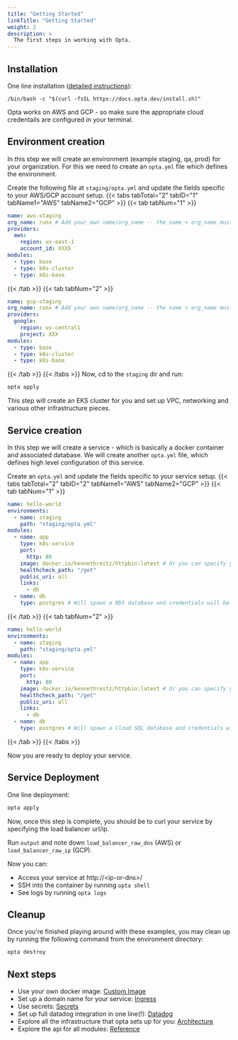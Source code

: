 ```yaml
---
title: "Getting Started"
linkTitle: "Getting Started"
weight: 2
description: >
  The first steps in working with Opta.
---
```



## Installation
One line installation ([detailed instructions](/installation)):
```
/bin/bash -c "$(curl -fsSL https://docs.opta.dev/install.sh)"
```

Opta works on AWS and GCP - so make sure the appropriate cloud credentails are configured in your terminal.

## Environment creation
In this step we will create an environment (example staging, qa, prod) for your organization.
For this we need to create an `opta.yml` file which defines the environment.

Create the following file at `staging/opta.yml` and update the fields specific to your AWS/GCP account setup.
{{< tabs tabTotal="2" tabID="1" tabName1="AWS" tabName2="GCP" >}}
{{< tab tabNum="1" >}}
```yaml
name: aws-staging
org_name: runx # Add your own name/org_name -- the name + org_name must be universally unique
providers:
  aws:
    region: us-east-1
    account_id: XXXX
modules:
  - type: base
  - type: k8s-cluster
  - type: k8s-base
```
{{< /tab >}}
{{< tab tabNum="2" >}}
```yaml
name: gcp-staging
org_name: runx # Add your own name/org_name -- the name + org_name must be universally unique
providers:
  google:
    region: us-central1
    project: XXX
modules:
  - type: base
  - type: k8s-cluster
  - type: k8s-base
```
{{< /tab >}}
{{< /tabs >}}
Now, cd to the `staging` dir and run:
```bash
opta apply
```

This step will create an EKS cluster for you and set up VPC, networking and various other infrastructure pieces.

## Service creation
In this step we will create a service - which is basically a docker container and associated database.
We will create another `opta.yml` file, which defines high level configuration of this service.

Create an `opta.yml` and update the fields specific to your service setup.
{{< tabs tabTotal="2" tabID="2" tabName1="AWS" tabName2="GCP" >}}
{{< tab tabNum="1" >}}
```yaml
name: hello-world
environments:
  - name: staging
    path: "staging/opta.yml"
modules:
  - name: app
    type: k8s-service
    port:
      http: 80
    image: docker.io/kennethreitz/httpbin:latest # Or you can specify your own
    healthcheck_path: "/get"
    public_uri: all
    links:
      - db
  - name: db
    type: postgres # Will spawn a RDS database and credentials will be passed via env vars
```
{{< /tab >}}
{{< tab tabNum="2" >}}
```yaml
name: hello-world
environments:
  - name: staging
    path: "staging/opta.yml"
modules:
  - name: app
    type: k8s-service
    port:
      http: 80
    image: docker.io/kennethreitz/httpbin:latest # Or you can specify your own
    healthcheck_path: "/get"
    public_uri: all
    links:
      - db
  - name: db
    type: postgres # Will spawn a Cloud SQL database and credentials will be passed via env vars
```
{{< /tab >}}
{{< /tabs >}}

Now you are ready to deploy your service.

## Service Deployment
One line deployment:
```bash
opta apply
```

Now, once this step is complete, you should be to curl your service by specifying the load balancer url/ip.

Run `output` and note down `load_balancer_raw_dns` (AWS) or `load_balancer_raw_ip` (GCP).

Now you can:
- Access your service at http://\<ip-or-dns\>/
- SSH into the container by running `opta shell`
- See logs by running `opta logs`

## Cleanup
Once you're finished playing around with these examples, you may clean up by running the following command from the environment directory:
```bash
opta destroy
```

## Next steps
- Use your own docker image: [Custom Image](/miscellaneous/custom_image)
- Set up a domain name for your service: [Ingress](/miscellaneous/ingress)
- Use secrets: [Secrets](/miscellaneous/secrets/)
- Set up full datadog integration in one line(!): [Datadog](/miscellaneous/datadog_integration/)
- Explore all the infrastructure that opta sets up for you: [Architecture](/architecture/)
- Explore the api for all modules: [Reference](/modules-reference/)
